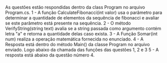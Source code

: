 As questões estão respondidas dentro da class Program no arquivo Program.cs.
1 - A função CalculateFibonacci(int valor) usa o parâmetro para determinar a quantidade de elementos da sequência de fibonacci e avaliar se este parâmetro está presente na sequência. 
2 - O método VerifyString(string text) avalia se a string passada como argumento contém letra "a" e retorna a quantidade delas caso exista.
3 - A Função Somar(int num) realiza a operação matemática fornecida no enunciado. 
4 - A Resposta está dentro do método Main() da classe Program no arquivo enviado. Logo abaixo da chamada das funções das questões 1, 2 e 3
5 - A resposta está abaixo da questão número 4. 
